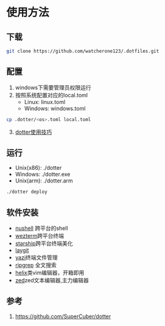 # 使用方法
## 下载
```bash
git clone https://github.com/watcherone123/.dotfiles.git
```
## 配置
1. windows下需要管理员权限运行
2. 按照系统配置对应的local.toml
    - Linux: linux.toml
    - Windows: windows.toml
```bash
cp .dotter/<os>.toml local.toml
```
3. [dotter使用技巧](./docs/dotter.md)

## 运行

- Unix(x86): ./dotter
- Windows: ./dotter.exe
- Unix(arm): ./dotter.arm
```bash
./dotter deploy
```
## 软件安装
- [nushell](./docs/nushell.md) 跨平台的shell
- [wezterm](./docs/wezterm.md)跨平台终端
- [starship](./docs/starship.md)跨平台终端美化
- [laygit](./docs/lazygit.md)
- [yazi](./docs/yazi.md)终端文件管理
- [ripgrep](https://github.com/BurntSushi/ripgrep) 全文搜索
- [helix](https://github.com/helix-editor/helix)类vim编辑器，开箱即用
- [zed](./docs/zed.md)zed文本编辑器,主力编辑器
## 参考
1. https://github.com/SuperCuber/dotter
